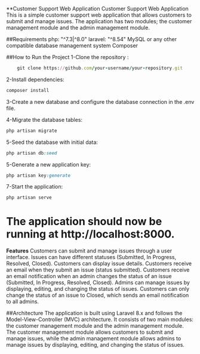 **Customer Support Web Application
Customer Support Web Application
This is a simple customer support web application that allows customers to submit and manage issues. The application has two modules; the customer management module and the admin management module.

##Requirements
php: "^7.3|^8.0"
laravel: "^8.54"
MySQL or any other compatible database management system
Composer

##How to Run the Project
 1-Clone the repository :
 
```ruby
    git clone https://github.com/your-username/your-repository.git
```
2-Install dependencies:
```ruby
composer install
```

3-Create a new database and configure the database connection in the .env file.

4-Migrate the database tables:

```ruby
php artisan migrate
```

5-Seed the database with initial data:
```ruby
php artisan db:seed
```

5-Generate a new application key:
```ruby
php artisan key:generate
```

7-Start the application:
 
```ruby
php artisan serve
```

# The application should now be running at http://localhost:8000.

**Features**
Customers can submit and manage issues through a user interface.
Issues can have different statuses (Submitted, In Progress, Resolved, Closed).
Customers can display issue details.
Customers receive an email when they submit an issue (status submitted).
Customers receive an email notification when an admin changes the status of an issue (Submitted, In Progress, Resolved, Closed).
Admins can manage issues by displaying, editing, and changing the status of issues.
Customers can only change the status of an issue to Closed, which sends an email notification to all admins.

##Architecture
The application is built using Laravel 8.x and follows the Model-View-Controller (MVC) architecture. It consists of two main modules: the customer management module and the admin management module. The customer management module allows customers to submit and manage issues, while the admin management module allows admins to manage issues by displaying, editing, and changing the status of issues.